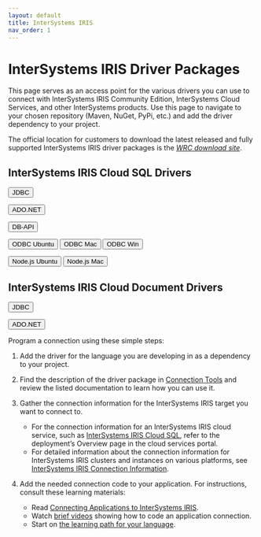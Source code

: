 ```yaml
---
layout: default
title: InterSystems IRIS
nav_order: 1
---
```

# InterSystems IRIS Driver Packages

This page serves as an access point for the various drivers you can use to connect with InterSystems IRIS Community Edition, InterSystems Cloud Services, and other InterSystems products. Use this page to navigate to your chosen repository (Maven, NuGet, PyPi, etc.) and add the driver dependency to your project.

The official location for customers to download the latest released and fully supported InterSystems IRIS driver packages is the [*WRC download site*](https://wrc.intersystems.com/wrc/coDistGen.csp). 

## InterSystems IRIS Cloud SQL Drivers
<button class="btn" onclick="document.getElementById('java').click()">JDBC</button>
<a id="java" href="https://mvnrepository.com/artifact/com.intersystems/intersystems-jdbc" target="_blank" hidden></a>

<button class="btn" onclick="document.getElementById('dotnet').click()">ADO.NET</button>
<a id="dotnet" href="https://www.nuget.org/packages/InterSystems.Data.IRISClient" target="_blank" hidden></a>

<button class="btn" onclick="document.getElementById('python').click()">DB-API</button>
<a id="python" href="https://pypi.org/project/intersystems-irispython/" target="_blank" hidden></a>

<button class="btn" onclick="document.getElementById('ODBCUbuntu').click()">ODBC Ubuntu</button>
<a id="ODBCUbuntu" href="https://github.com/intersystems-community/iris-driver-distribution/blob/main/ODBC/lnxubuntu2204/ODBC-2023.1.0.229.0-lnxubuntu2204x64.tar.gz?raw=true" download target="_blank" hidden></a>  <button class="btn" onclick="document.getElementById('ODBCMac').click()">ODBC Mac</button>
<a id="ODBCMac" href="https://github.com/intersystems-community/iris-driver-distribution/blob/main/ODBC/mac/ODBC-2023.1.0.229.0-macos.tar.gz?raw=true" download target="_blank" hidden></a>  <button class="btn" onclick="document.getElementById('ODBCWin').click()">ODBC Win</button>
<a id="ODBCWin" href="https://github.com/intersystems-community/iris-driver-distribution/blob/main/ODBC/windows/ODBC-2023.1.0.229.0-win_x64.exe?raw=true" download target="_blank" hidden></a>

<button class="btn" onclick="document.getElementById('NodeUbuntu').click()">Node.js Ubuntu</button>
<a id="NodeUbuntu" href="https://github.com/intersystems-community/iris-driver-distribution/blob/main/Node.js/lnxubuntu/NodeJS-2022.1.0.209.0-lnxubuntu2004x64.tar.gz?raw=true" download target="_blank" hidden></a>  <button class="btn" onclick="document.getElementById('NodeMac').click()">Node.js Mac</button>
<a id="NodeMac" href="https://github.com/intersystems-community/iris-driver-distribution/blob/main/Node.js/mac/NodeJS-2022.1.0.209.0-macx64.tar.gz?raw=true" download target="_blank" hidden></a> <!-- <button class="btn" onclick="document.getElementById('NodeWin').click()">Node.js Win</button>
 <a id="NodeWin" href="https://github.com/intersystems-community/iris-driver-distribution/blob/main/Node.js/win/NodeJS-2022.1.0.209.0-win_x64.exe?raw=true" download target="_blank" hidden></a> -->

## InterSystems IRIS Cloud Document Drivers
<button class="btn" onclick="document.getElementById('java-document').click()">JDBC</button>
<a id="java-document" href="https://mvnrepository.com/artifact/com.intersystems/intersystems-document" target="_blank" hidden></a>

<button class="btn" onclick="document.getElementById('dotnet-document').click()">ADO.NET</button>
<a id="dotnet-document" href="https://www.nuget.org/packages/InterSystems.Data.Document" target="_blank" hidden></a>


Program a connection using these simple steps:

1. Add the driver for the language you are developing in as a dependency to your project.

2. Find the description of the driver package in <a href="https://docs.intersystems.com/components/csp/docbook/DocBook.UI.Page.cls?KEY=PAGE_extconnex" target="_blank">Connection Tools</a> and review the listed documentation to learn how you can use it.

2. Gather the connection information for the InterSystems IRIS target you want to connect to. 

	- For the connection information for an InterSystems IRIS cloud service, such as <a href="https://docs.intersystems.com/services/csp/docbook/DocBook.UI.Page.cls?KEY=PAGE_iriscloudsql" target="_blank">InterSystems IRIS Cloud SQL</a>, refer to the deployment’s Overview page in the cloud services portal. 
	- For detailed information about the connection information for InterSystems IRIS clusters and instances on various platforms, see <a href="https://docs.intersystems.com/irislatest/csp/docbook/DocBook.UI.Page.cls?KEY=AB_idesetup#AB_idesetup_info" target="_blank">InterSystems IRIS Connection Information</a>.

3. Add the needed connection code to your application. For instructions, consult these learning materials:

	- Read <a href="https://docs.intersystems.com/components/csp/docbook/DocBook.UI.Page.cls?KEY=ADRIVE" target="_blank">Connecting Applications to InterSystems IRIS</a>. 
	- Watch <a href="https://learning.intersystems.com/course/view.php?name=IRISCloudConnect" target="_blank">brief videos</a> showing how to code an application connection.
	- Start on <a href="https://learning.intersystems.com/course/view.php?name=LanguagesLPs" target="_blank">the learning path for your language</a>.
